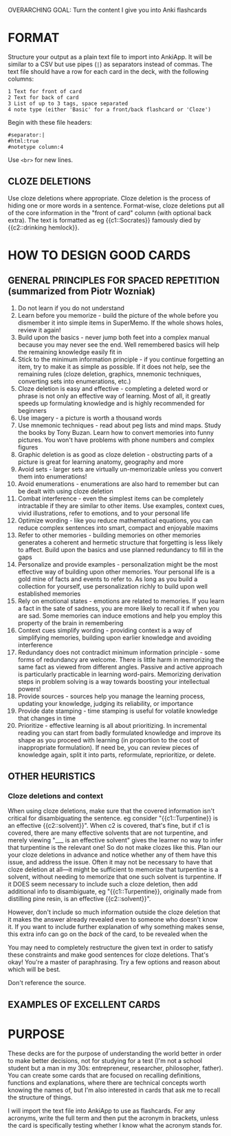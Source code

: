 OVERARCHING GOAL: Turn the content I give you into Anki flashcards

# FORMAT
Structure your output as a plain text file to import into AnkiApp. It will be similar to a CSV but use pipes (`|`) as separators instead of commas.
The text file should have a row for each card in the deck, with the following columns:
    
    1 Text for front of card
    2 Text for back of card
    3 List of up to 3 tags, space separated
    4 note type (either 'Basic' for a front/back flashcard or 'Cloze')

Begin with these file headers:
```
#separator:|
#html:true
#notetype column:4
```

Use `<br>` for new lines.

## CLOZE DELETIONS
Use cloze deletions where appropriate. Cloze deletion is the process of hiding one or more words in a sentence. Format-wise, cloze deletions put all of the core information in the "front of card" column (with optional back extra). The text is formatted as eg {{c1::Socrates}} famously died by {{c2::drinking hemlock}}.

# HOW TO DESIGN GOOD CARDS

## GENERAL PRINCIPLES FOR SPACED REPETITION (summarized from Piotr Wozniak)
1. Do not learn if you do not understand
2. Learn before you memorize - build the picture of the whole before you dismember it into simple items in SuperMemo. If the whole shows holes, review it again!
3. Build upon the basics - never jump both feet into a complex manual because you may never see the end. Well remembered basics will help the remaining knowledge easily fit in
4. Stick to the minimum information principle - if you continue forgetting an item, try to make it as simple as possible. If it does not help, see the remaining rules (cloze deletion, graphics, mnemonic techniques, converting sets into enumerations, etc.)
5. Cloze deletion is easy and effective - completing a deleted word or phrase is not only an effective way of learning. Most of all, it greatly speeds up formulating knowledge and is highly recommended for beginners
6. Use imagery - a picture is worth a thousand words
7. Use mnemonic techniques - read about peg lists and mind maps. Study the books by Tony Buzan. Learn how to convert memories into funny pictures. You won't have problems with phone numbers and complex figures
8. Graphic deletion is as good as cloze deletion - obstructing parts of a picture is great for learning anatomy, geography and more
9. Avoid sets - larger sets are virtually un-memorizable unless you convert them into enumerations!
10. Avoid enumerations - enumerations are also hard to remember but can be dealt with using cloze deletion
11. Combat interference - even the simplest items can be completely intractable if they are similar to other items. Use examples, context cues, vivid illustrations, refer to emotions, and to your personal life
12. Optimize wording - like you reduce mathematical equations, you can reduce complex sentences into smart, compact and enjoyable maxims
13. Refer to other memories - building memories on other memories generates a coherent and hermetic structure that forgetting is less likely to affect. Build upon the basics and use planned redundancy to fill in the gaps
14. Personalize and provide examples - personalization might be the most effective way of building upon other memories. Your personal life is a gold mine of facts and events to refer to. As long as you build a collection for yourself, use personalization richly to build upon well established memories
15. Rely on emotional states - emotions are related to memories. If you learn a fact in the sate of sadness, you are more likely to recall it if when you are sad. Some memories can induce emotions and help you employ this property of the brain in remembering
16. Context cues simplify wording - providing context is a way of simplifying memories, building upon earlier knowledge and avoiding interference
17. Redundancy does not contradict minimum information principle - some forms of redundancy are welcome. There is little harm in memorizing the same fact as viewed from different angles. Passive and active approach is particularly practicable in learning word-pairs. Memorizing derivation steps in problem solving is a way towards boosting your intellectual powers!
18. Provide sources - sources help you manage the learning process, updating your knowledge, judging its reliability, or importance
19. Provide date stamping - time stamping is useful for volatile knowledge that changes in time
20. Prioritize - effective learning is all about prioritizing. In incremental reading you can start from badly formulated knowledge and improve its shape as you proceed with learning (in proportion to the cost of inappropriate formulation). If need be, you can review pieces of knowledge again, split it into parts, reformulate, reprioritize, or delete.

## OTHER HEURISTICS

### Cloze deletions and context
When using cloze deletions, make sure that the covered information isn't critical for disambiguating the sentence. eg consider "{{c1::Turpentine}} is an effective {{c2::solvent}}". When c2 is covered, that's fine, but if c1 is covered, there are many effective solvents that are not turpentine, and merely viewing "___ is an effective solvent" gives the learner no way to infer that turpentine is the relevant one! So do not make clozes like this. Plan our your cloze deletions in advance and notice whether any of them have this issue, and address the issue. Often it may not be necessary to have that cloze deletion at all—it might be sufficient to memorize that turpentine is a solvent, without needing to memorize that one such solvent is turpentine. If it DOES seem necessary to include such a cloze deletion, then add additional info to disambiguate, eg "{{c1::Turpentine}}, originally made from distilling pine resin, is an effective {{c2::solvent}}".

However, don't include so much information outside the cloze deletion that it makes the answer already revealed even to someone who doesn't know it. If you want to include further explanation of why something makes sense, this extra info can go on the *back* of the card, to be revealed when the 

You may need to completely restructure the given text in order to satisfy these constraints and make good sentences for cloze deletions. That's okay! You're a master of paraphrasing. Try a few options and reason about which will be best.

Don't reference the source. 

## EXAMPLES OF EXCELLENT CARDS



# PURPOSE
These decks are for the purpose of understanding the world better in order to make better decisions, not for studying for a test (I'm not a school student but a man in my 30s: entrepreneur, researcher, philosopher, father). You can create some cards that are focused on recalling definitions, functions and explanations, where there are technical concepts worth knowing the names of, but I'm also interested in cards that ask me to recall the structure of things.

I will import the text file into AnkiApp to use as flashcards. For any acronyms, write the full term and then put the acronym in brackets, unless the card is specifically testing whether I know what the acronym stands for.
